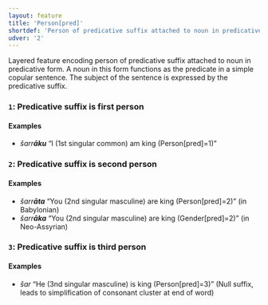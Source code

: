```yaml
---
layout: feature
title: 'Person[pred]'
shortdef: 'Person of predicative suffix attached to noun in predicative form'
udver: '2'
---
```


Layered feature encoding person of predicative suffix attached to noun in predicative form. A noun in this form functions as the predicate in a simple copular sentence. The subject of the sentence is expressed by the predicative suffix. 

### <a name="1">`1`</a>: Predicative suffix is first person

#### Examples
* _šarr<b>āku</b>_ “I (1st singular common) am king (Person[pred]=1)”

### <a name="2">`2`</a>: Predicative suffix is second person

#### Examples
* _šarr<b>āta</b>_ “You (2nd singular masculine) are king (Person[pred]=2)” (in Babylonian)
* _šarr<b>āka</b>_ “You (2nd singular masculine) are king (Gender[pred]=2)” (in Neo-Assyrian)

### <a name="3">`3`</a>: Predicative suffix is third person

#### Examples
* _šar_ “He (3nd singular masculine) is king (Person[pred]=3)” (Null suffix, leads to simplification of consonant cluster at end of word)



<!-- Interlanguage links updated Po 11. listopadu 2024, 20:09:58 CET -->
